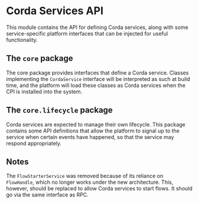 # Corda Services API

This module contains the API for defining Corda services, along with some service-specific platform interfaces that can
be injected for useful functionality.

## The `core` package

The core package provides interfaces that define a Corda service. Classes implementing the `CordaService` interface will
be interpreted as such at build time, and the platform will load these classes as Corda services when the CPI is 
installed into the system.

## The `core.lifecycle` package

Corda services are expected to manage their own lifecycle. This package contains some API definitions that allow the
platform to signal up to the service when certain events have happened, so that the service may respond appropriately.

## Notes

The `FlowStarterService` was removed because of its reliance on `FlowHandle`, which no longer works under the new
architecture. This, however, should be replaced to allow Corda services to start flows. It should go via the same
interface as RPC.